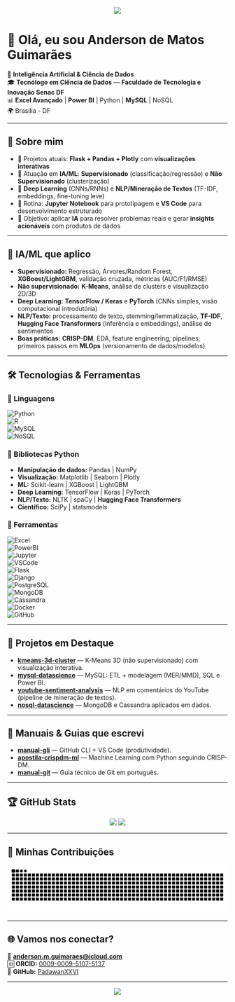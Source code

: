 <!-- Banner -->
<p align="center">
  <img src="https://capsule-render.vercel.app/api?type=waving&color=0:00c6ff,100:0072ff&height=180&section=header&text=Anderson%20de%20Matos%20Guimar%C3%A3es&fontSize=30&fontColor=ffffff&animation=fadeIn&fontAlignY=35"/>
</p>

# 👋 Olá, eu sou Anderson de Matos Guimarães  

🤖 **Inteligência Artificial & Ciência de Dados**  
🎓 **Tecnólogo em Ciência de Dados** — **Faculdade de Tecnologia e Inovação Senac DF**  
📊 **Excel Avançado** | **Power BI** | Python | **MySQL** | NoSQL  
🌍 Brasília - DF  

---

## 🚀 Sobre mim
- 🔭 Projetos atuais: **Flask + Pandas + Plotly** com **visualizações interativas**  
- 🤖 Atuação em **IA/ML**: **Supervisionado** (classificação/regressão) e **Não Supervisionado** (clusterização)  
- 🧠 **Deep Learning** (CNNs/RNNs) e **NLP/Mineração de Textos** (TF-IDF, embeddings, fine-tuning leve)  
- 📝 Rotina: **Jupyter Notebook** para prototipagem e **VS Code** para desenvolvimento estruturado  
- 🎯 Objetivo: aplicar **IA** para resolver problemas reais e gerar **insights acionáveis** com produtos de dados  

---

## 🧠 IA/ML que aplico
- **Supervisionado:** Regressão, Árvores/Random Forest, **XGBoost/LightGBM**, validação cruzada, métricas (AUC/F1/RMSE)  
- **Não supervisionado:** **K-Means**, análise de clusters e visualização 2D/3D  
- **Deep Learning:** **TensorFlow / Keras** e **PyTorch** (CNNs simples, visão computacional introdutória)  
- **NLP/Texto:** processamento de texto, stemming/lemmatização, **TF-IDF**, **Hugging Face Transformers** (inferência e embeddings), análise de sentimentos  
- **Boas práticas:** **CRISP-DM**, EDA, feature engineering, pipelines; primeiros passos em **MLOps** (versionamento de dados/modelos)

---

## 🛠️ Tecnologias & Ferramentas  

### 📌 Linguagens
![Python](https://img.shields.io/badge/Python-3776AB?style=for-the-badge&logo=python&logoColor=white)  
![R](https://img.shields.io/badge/R-276DC3?style=for-the-badge&logo=r&logoColor=white)  
![MySQL](https://img.shields.io/badge/MySQL-4479A1?style=for-the-badge&logo=mysql&logoColor=white)  
![NoSQL](https://img.shields.io/badge/NoSQL-47A248?style=for-the-badge&logo=mongodb&logoColor=white)

### 📌 Bibliotecas Python
- **Manipulação de dados:** Pandas | NumPy  
- **Visualização:** Matplotlib | Seaborn | Plotly  
- **ML:** Scikit-learn | XGBoost | LightGBM  
- **Deep Learning:** TensorFlow | Keras | PyTorch  
- **NLP/Texto:** NLTK | spaCy | **Hugging Face Transformers**  
- **Científico:** SciPy | statsmodels

### 📌 Ferramentas
![Excel](https://img.shields.io/badge/Excel-217346?style=for-the-badge&logo=microsoft-excel&logoColor=white)  
![PowerBI](https://img.shields.io/badge/PowerBI-F2C811?style=for-the-badge&logo=powerbi&logoColor=black)  
![Jupyter](https://img.shields.io/badge/Jupyter-F37626?style=for-the-badge&logo=jupyter&logoColor=white)  
![VSCode](https://img.shields.io/badge/VSCode-007ACC?style=for-the-badge&logo=visualstudiocode&logoColor=white)  
![Flask](https://img.shields.io/badge/Flask-000000?style=for-the-badge&logo=flask&logoColor=white)  
![Django](https://img.shields.io/badge/Django-092E20?style=for-the-badge&logo=django&logoColor=white)  
![PostgreSQL](https://img.shields.io/badge/PostgreSQL-316192?style=for-the-badge&logo=postgresql&logoColor=white)  
![MongoDB](https://img.shields.io/badge/MongoDB-4EA94B?style=for-the-badge&logo=mongodb&logoColor=white)  
![Cassandra](https://img.shields.io/badge/Cassandra-1287B1?style=for-the-badge&logo=apache-cassandra&logoColor=white)  
![Docker](https://img.shields.io/badge/Docker-2496ED?style=for-the-badge&logo=docker&logoColor=white)  
![GitHub](https://img.shields.io/badge/GitHub-181717?style=for-the-badge&logo=github&logoColor=white)

---

## 📂 Projetos em Destaque
- [**kmeans-3d-cluster**](https://github.com/PadawanXXVI/kmeans-3d-cluster) — K-Means 3D (não supervisionado) com visualização interativa.  
- [**mysql-datascience**](https://github.com/PadawanXXVI/mysql-datascience) — MySQL: ETL + modelagem (MER/MMD), SQL e Power BI.  
- [**youtube-sentiment-analysis**](https://github.com/PadawanXXVI/youtube-sentiment-analysis) — NLP em comentários do YouTube (pipeline de mineração de textos).  
- [**nosql-datascience**](https://github.com/PadawanXXVI/nosql-datascience) — MongoDB e Cassandra aplicados em dados.

---

## 📘 Manuais & Guias que escrevi
- [**manual-gli**](https://github.com/PadawanXXVI/manual-gli) — GitHub CLI + VS Code (produtividade).  
- [**apostila-crispdm-ml**](https://github.com/PadawanXXVI/apostila-crispdm-ml) — Machine Learning com Python seguindo CRISP-DM.  
- [**manual-git**](https://github.com/PadawanXXVI/manual-git) — Guia técnico de Git em português.

---

## 🏆 GitHub Stats
<p align="center">
  <img height="160em" src="https://github-readme-stats.vercel.app/api?username=PadawanXXVI&show_icons=true&theme=dracula&count_private=true"/>
  <img height="160em" src="https://github-readme-stats.vercel.app/api/top-langs/?username=PadawanXXVI&layout=compact&theme=dracula"/>
</p>

---

## 🐍 Minhas Contribuições
<p align="center">
  <img src="https://github.com/PadawanXXVI/PadawanXXVI/blob/output/github-contribution-grid-snake.svg"/>
</p>

---

## 🌐 Vamos nos conectar?
📧 **anderson.m.guimaraes@icloud.com**  
🆔 **ORCID:** [0009-0009-5107-5137](https://orcid.org/0009-0009-5107-5137)  
🐙 **GitHub:** [PadawanXXVI](https://github.com/PadawanXXVI)

---

<p align="center">
  <img src="https://capsule-render.vercel.app/api?type=waving&color=0:0072ff,100:00c6ff&height=100&section=footer"/>
</p>
